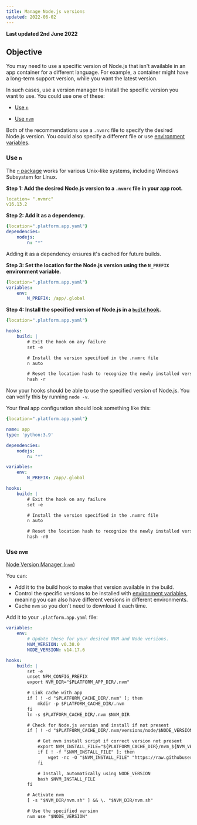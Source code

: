 ```yaml
---
title: Manage Node.js versions
updated: 2022-06-02
---
```


**Last updated 2nd June 2022**



## Objective  

You may need to use a specific version of Node.js that isn't available in an app container for a different language.
For example, a container might have a long-term support version, while you want the latest version.

In such cases, use a version manager to install the specific version you want to use.
You could use one of these:

- [Use `n`](#use-n)

- [Use `nvm`](#use-nvm)


Both of the recommendations use a `.nvmrc` file to specify the desired Node.js version.
You could also specify a different file or use [environment variables](/pages/web/web-paas/development-variables).

### Use `n`

The [`n` package](https://github.com/tj/n) works for various Unix-like systems,
including Windows Subsystem for Linux.

**Step 1: Add the desired Node.js version to a `.nvmrc` file in your app root.**

```yaml 
location= ".nvmrc"
v16.13.2
```

**Step 2: Add it as a dependency.**

```yaml 
{location=".platform.app.yaml"}
dependencies:
    nodejs:
        n: "*"
```
Adding it as a dependency ensures it's cached for future builds.

**Step 3: Set the location for the Node.js version using the `N_PREFIX` environment variable.**


```yaml 
{location=".platform.app.yaml"}
variables:
    env:
        N_PREFIX: /app/.global
```

**Step 4: Install the specified version of Node.js in a [`build` hook](/pages/web/web-paas/configuration-app/build#build-hook).**


```yaml 
{location=".platform.app.yaml"}

hooks:
    build: |
        # Exit the hook on any failure
        set -e

        # Install the version specified in the .nvmrc file
        n auto

        # Reset the location hash to recognize the newly installed version
        hash -r
```

Now your hooks should be able to use the specified version of Node.js.
You can verify this by running `node -v`.

Your final app configuration should look something like this:

```yaml 
{location=".platform.app.yaml"}

name: app
type: 'python:3.9'

dependencies:
    nodejs:
        n: "*"

variables:
    env:
        N_PREFIX: /app/.global

hooks:
    build: |
        # Exit the hook on any failure
        set -e

        # Install the version specified in the .nvmrc file
        n auto

        # Reset the location hash to recognize the newly installed version
        hash -r0
```

### Use `nvm`

[Node Version Manager (`nvm`)](https://github.com/nvm-sh/nvm)

You can:

- Add it to the build hook to make that version available in the build.
- Control the specific versions to be installed with [environment variables](/pages/web/web-paas/development-variables), meaning you can also have different versions in different environments.
- Cache `nvm` so you don't need to download it each time.


Add it to your `.platform.app.yaml` file:

```yaml
variables:
    env:
        # Update these for your desired NVM and Node versions.
        NVM_VERSION: v0.38.0
        NODE_VERSION: v14.17.6

hooks:
    build: |
        set -e
        unset NPM_CONFIG_PREFIX
        export NVM_DIR="$PLATFORM_APP_DIR/.nvm"

        # Link cache with app
        if [ ! -d "$PLATFORM_CACHE_DIR/.nvm" ]; then
            mkdir -p $PLATFORM_CACHE_DIR/.nvm
        fi
        ln -s $PLATFORM_CACHE_DIR/.nvm $NVM_DIR

        # Check for Node.js version and install if not present
        if [ ! -d "$PLATFORM_CACHE_DIR/.nvm/versions/node/$NODE_VERSION" ]; then

            # Get nvm install script if correct version not present
            export NVM_INSTALL_FILE="${PLATFORM_CACHE_DIR}/nvm_${NVM_VERSION}_install.sh"
            if [ ! -f "$NVM_INSTALL_FILE" ]; then
                wget -nc -O "$NVM_INSTALL_FILE" "https://raw.githubusercontent.com/nvm-sh/nvm/$NVM_VERSION/install.sh"
            fi

            # Install, automatically using NODE_VERSION
            bash $NVM_INSTALL_FILE
        fi

        # Activate nvm
        [ -s "$NVM_DIR/nvm.sh" ] && \. "$NVM_DIR/nvm.sh"

        # Use the specified version
        nvm use "$NODE_VERSION"
```